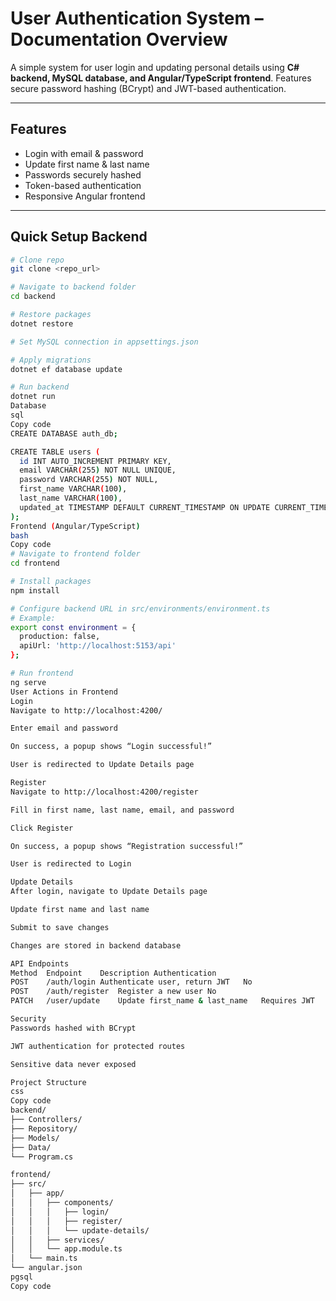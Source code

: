 # User Authentication System – Documentation Overview

A simple system for user login and updating personal details using **C# backend, MySQL database, and Angular/TypeScript frontend**. Features secure password hashing (BCrypt) and JWT-based authentication.

---

## Features

- Login with email & password  
- Update first name & last name  
- Passwords securely hashed  
- Token-based authentication  
- Responsive Angular frontend  

---

## Quick Setup Backend

```bash
# Clone repo
git clone <repo_url>

# Navigate to backend folder
cd backend

# Restore packages
dotnet restore

# Set MySQL connection in appsettings.json

# Apply migrations
dotnet ef database update

# Run backend
dotnet run
Database
sql
Copy code
CREATE DATABASE auth_db;

CREATE TABLE users (
  id INT AUTO_INCREMENT PRIMARY KEY,
  email VARCHAR(255) NOT NULL UNIQUE,
  password VARCHAR(255) NOT NULL,
  first_name VARCHAR(100),
  last_name VARCHAR(100),
  updated_at TIMESTAMP DEFAULT CURRENT_TIMESTAMP ON UPDATE CURRENT_TIMESTAMP
);
Frontend (Angular/TypeScript)
bash
Copy code
# Navigate to frontend folder
cd frontend

# Install packages
npm install

# Configure backend URL in src/environments/environment.ts
# Example:
export const environment = {
  production: false,
  apiUrl: 'http://localhost:5153/api'
};

# Run frontend
ng serve
User Actions in Frontend
Login
Navigate to http://localhost:4200/

Enter email and password

On success, a popup shows “Login successful!”

User is redirected to Update Details page

Register
Navigate to http://localhost:4200/register

Fill in first name, last name, email, and password

Click Register

On success, a popup shows “Registration successful!”

User is redirected to Login

Update Details
After login, navigate to Update Details page

Update first name and last name

Submit to save changes

Changes are stored in backend database

API Endpoints
Method	Endpoint	Description	Authentication
POST	/auth/login	Authenticate user, return JWT	No
POST	/auth/register	Register a new user	No
PATCH	/user/update	Update first_name & last_name	Requires JWT

Security
Passwords hashed with BCrypt

JWT authentication for protected routes

Sensitive data never exposed

Project Structure
css
Copy code
backend/
├── Controllers/
├── Repository/
├── Models/
├── Data/
└── Program.cs

frontend/
├── src/
│   ├── app/
│   │   ├── components/
│   │   │   ├── login/
│   │   │   ├── register/
│   │   │   └── update-details/
│   │   ├── services/
│   │   └── app.module.ts
│   └── main.ts
└── angular.json
pgsql
Copy code
